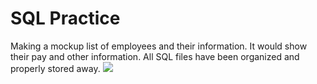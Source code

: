 # SQL Practice
Making a mockup list of employees and their information. It would show their pay and other information.
All SQL files have been organized and properly stored away.
<img src="./main/Capture.PNG">
